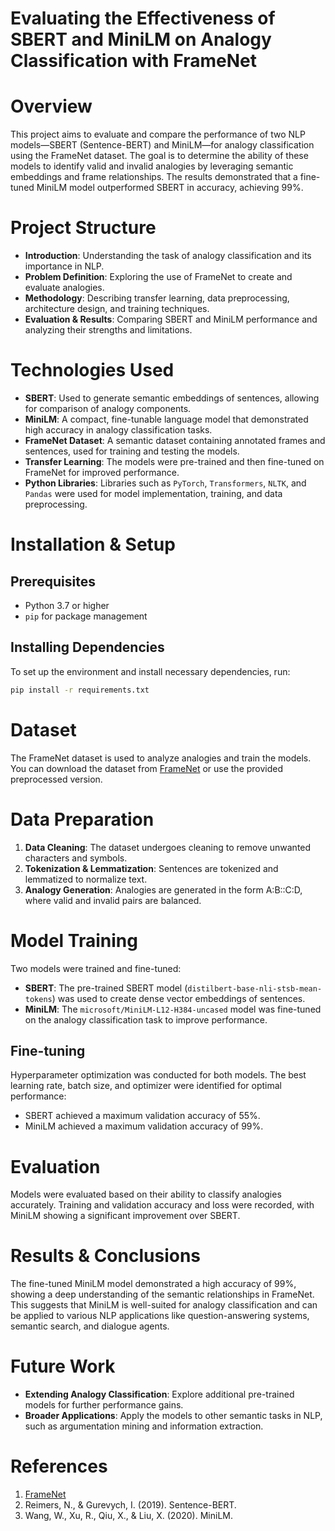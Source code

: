
# Evaluating the Effectiveness of SBERT and MiniLM on Analogy Classification with FrameNet

# Overview

This project aims to evaluate and compare the performance of two NLP models—SBERT (Sentence-BERT) and MiniLM—for analogy classification using the FrameNet dataset. The goal is to determine the ability of these models to identify valid and invalid analogies by leveraging semantic embeddings and frame relationships. The results demonstrated that a fine-tuned MiniLM model outperformed SBERT in accuracy, achieving 99%.

# Project Structure

- **Introduction**: Understanding the task of analogy classification and its importance in NLP.
- **Problem Definition**: Exploring the use of FrameNet to create and evaluate analogies.
- **Methodology**: Describing transfer learning, data preprocessing, architecture design, and training techniques.
- **Evaluation & Results**: Comparing SBERT and MiniLM performance and analyzing their strengths and limitations.

# Technologies Used

- **SBERT**: Used to generate semantic embeddings of sentences, allowing for comparison of analogy components.
- **MiniLM**: A compact, fine-tunable language model that demonstrated high accuracy in analogy classification tasks.
- **FrameNet Dataset**: A semantic dataset containing annotated frames and sentences, used for training and testing the models.
- **Transfer Learning**: The models were pre-trained and then fine-tuned on FrameNet for improved performance.
- **Python Libraries**: Libraries such as `PyTorch`, `Transformers`, `NLTK`, and `Pandas` were used for model implementation, training, and data preprocessing.

# Installation & Setup

## Prerequisites

- Python 3.7 or higher
- `pip` for package management

## Installing Dependencies

To set up the environment and install necessary dependencies, run:

```bash
pip install -r requirements.txt
```

# Dataset

The FrameNet dataset is used to analyze analogies and train the models. You can download the dataset from [FrameNet](https://framenet.icsi.berkeley.edu/) or use the provided preprocessed version.

# Data Preparation

1. **Data Cleaning**: The dataset undergoes cleaning to remove unwanted characters and symbols.
2. **Tokenization & Lemmatization**: Sentences are tokenized and lemmatized to normalize text.
3. **Analogy Generation**: Analogies are generated in the form A:B::C:D, where valid and invalid pairs are balanced.

# Model Training

Two models were trained and fine-tuned:
- **SBERT**: The pre-trained SBERT model (`distilbert-base-nli-stsb-mean-tokens`) was used to create dense vector embeddings of sentences.
- **MiniLM**: The `microsoft/MiniLM-L12-H384-uncased` model was fine-tuned on the analogy classification task to improve performance.

## Fine-tuning

Hyperparameter optimization was conducted for both models. The best learning rate, batch size, and optimizer were identified for optimal performance:
- SBERT achieved a maximum validation accuracy of 55%.
- MiniLM achieved a maximum validation accuracy of 99%.

# Evaluation

Models were evaluated based on their ability to classify analogies accurately. Training and validation accuracy and loss were recorded, with MiniLM showing a significant improvement over SBERT.

# Results & Conclusions

The fine-tuned MiniLM model demonstrated a high accuracy of 99%, showing a deep understanding of the semantic relationships in FrameNet. This suggests that MiniLM is well-suited for analogy classification and can be applied to various NLP applications like question-answering systems, semantic search, and dialogue agents.

# Future Work

- **Extending Analogy Classification**: Explore additional pre-trained models for further performance gains.
- **Broader Applications**: Apply the models to other semantic tasks in NLP, such as argumentation mining and information extraction.

# References

1. [FrameNet](https://framenet.icsi.berkeley.edu/)
2. Reimers, N., & Gurevych, I. (2019). Sentence-BERT.
3. Wang, W., Xu, R., Qiu, X., & Liu, X. (2020). MiniLM.
